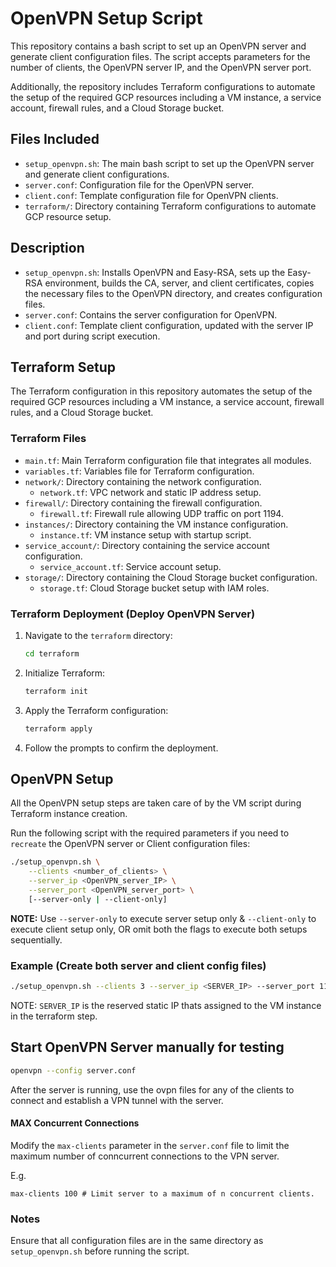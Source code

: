 # OpenVPN Setup Script

This repository contains a bash script to set up an OpenVPN server and generate client configuration files. The script accepts parameters for the number of clients, the OpenVPN server IP, and the OpenVPN server port.

Additionally, the repository includes Terraform configurations to automate the setup of the required GCP resources including a VM instance, a service account, firewall rules, and a Cloud Storage bucket.


## Files Included

- `setup_openvpn.sh`: The main bash script to set up the OpenVPN server and generate client configurations.
- `server.conf`: Configuration file for the OpenVPN server.
- `client.conf`: Template configuration file for OpenVPN clients.
- `terraform/`: Directory containing Terraform configurations to automate GCP resource setup.

## Description

- `setup_openvpn.sh`: Installs OpenVPN and Easy-RSA, sets up the Easy-RSA environment, builds the CA, server, and client certificates, copies the necessary files to the OpenVPN directory, and creates configuration files.
- `server.conf`: Contains the server configuration for OpenVPN.
- `client.conf`: Template client configuration, updated with the server IP and port during script execution.

## Terraform Setup

The Terraform configuration in this repository automates the setup of the required GCP resources including a VM instance, a service account, firewall rules, and a Cloud Storage bucket.

### Terraform Files

- `main.tf`: Main Terraform configuration file that integrates all modules.
- `variables.tf`: Variables file for Terraform configuration.
- `network/`: Directory containing the network configuration.
  - `network.tf`: VPC network and static IP address setup.
- `firewall/`: Directory containing the firewall configuration.
  - `firewall.tf`: Firewall rule allowing UDP traffic on port 1194.
- `instances/`: Directory containing the VM instance configuration.
  - `instance.tf`: VM instance setup with startup script.
- `service_account/`: Directory containing the service account configuration.
  - `service_account.tf`: Service account setup.
- `storage/`: Directory containing the Cloud Storage bucket configuration.
  - `storage.tf`: Cloud Storage bucket setup with IAM roles.

### Terraform Deployment (Deploy OpenVPN Server)

1. Navigate to the `terraform` directory:

    ```sh
    cd terraform
    ```

2. Initialize Terraform:

    ```sh
    terraform init
    ```

3. Apply the Terraform configuration:

    ```sh
    terraform apply
    ```

4. Follow the prompts to confirm the deployment.

## OpenVPN Setup

All the OpenVPN setup steps are taken care of by the VM script during Terraform instance creation.

Run the following script with the required parameters if you need to `recreate` the OpenVPN server or Client configuration files:

```sh
./setup_openvpn.sh \
    --clients <number_of_clients> \
    --server_ip <OpenVPN_server_IP> \
    --server_port <OpenVPN_server_port> \
    [--server-only | --client-only]
```

**NOTE:** Use `--server-only` to execute server setup only & `--client-only` to execute client setup only, OR omit both the flags to execute both setups sequentially.

### Example (Create both server and client config files)

```sh
./setup_openvpn.sh --clients 3 --server_ip <SERVER_IP> --server_port 1194
```

NOTE: `SERVER_IP` is the reserved static IP thats assigned to the VM instance in the terraform step.

## Start OpenVPN Server manually for testing

```sh
openvpn --config server.conf
```

After the server is running, use the ovpn files for any of the clients to connect and establish a VPN tunnel with the server.

#### MAX Concurrent Connections

Modify the `max-clients` parameter in the `server.conf` file to limit the maximum number of conncurrent connections to the VPN server.

E.g.
```
max-clients 100 # Limit server to a maximum of n concurrent clients.
```

### Notes
Ensure that all configuration files are in the same directory as `setup_openvpn.sh` before running the script.
